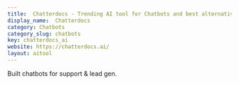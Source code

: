```yaml
---
title:  Chatterdocs - Trending AI tool for Chatbots and best alternatives
display_name:  Chatterdocs
category: Chatbots
category_slug: chatbots
key: chatterdocs_ai
website: https://chatterdocs.ai/
layout: aitool
---
```


Built chatbots for support & lead gen.
